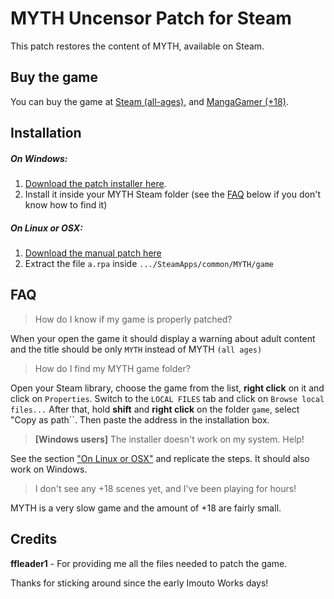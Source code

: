 # MYTH Uncensor Patch for Steam

This patch restores the content of MYTH, available on Steam.

## Buy the game

You can buy the game at [Steam (all-ages)](http://store.steampowered.com/app/366380/), and [MangaGamer (+18)](http://www.mangagamer.com/detail.php?aflg=18over&product_code=195&af=5a1240455db09f0c4b161057e809ea0c).

## Installation

##### On Windows:
 1. [Download the patch installer here](https://github.com/ItaloKnox/myth/releases/latest).
 2. Install it inside your MYTH Steam folder (see the [FAQ](https://github.com/ItaloKnox/myth#faq) below if you don't know how to find it)

##### On Linux or OSX:
 1. [Download the manual patch here](https://github.com/ItaloKnox/myth/archive/master.zip)
 2. Extract the file ``a.rpa`` inside ``.../SteamApps/common/MYTH/game``

## FAQ

> How do I know if my game is properly patched?

When your open the game it should display a warning about adult content and the title should be only ``MYTH`` instead of MYTH ``(all ages)``

> How do I find my MYTH game folder?

Open your Steam library, choose the game from the list, **right click** on it and click on ``Properties``. Switch to the ``LOCAL FILES`` tab and click on ``Browse local files...``
After that, hold **shift** and **right click** on the folder ``game``, select "Copy as path``. Then paste the address in the installation box.

> **[Windows users]** The installer doesn't work on my system. Help!

See the section ["On Linux or OSX"](https://github.com/ItaloKnox/myth#on-linux-or-osx) and replicate the steps. It should also work on Windows.

> I don't see any +18 scenes yet, and I've been playing for hours!

MYTH is a very slow game and the amount of +18 are fairly small.

## Credits

**ffleader1** - For providing me all the files needed to patch the game.

Thanks for sticking around since the early Imouto Works days!
